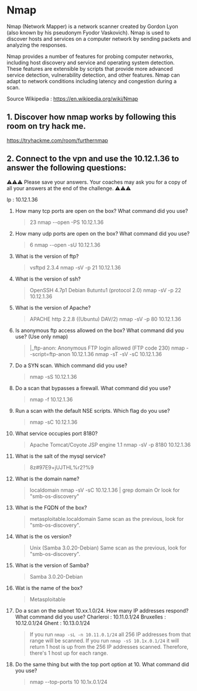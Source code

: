 # Nmap

Nmap (Network Mapper) is a network scanner created by Gordon Lyon (also known by his pseudonym Fyodor Vaskovich). Nmap is used to discover hosts and services on a computer network by sending packets and analyzing the responses.

Nmap provides a number of features for probing computer networks, including host discovery and service and operating system detection. These features are extensible by scripts that provide more advanced service detection, vulnerability detection, and other features. Nmap can adapt to network conditions including latency and congestion during a scan.

Source Wikipedia :  https://en.wikipedia.org/wiki/Nmap

## 1. Discover how nmap works by following this room on try hack me.

https://tryhackme.com/room/furthernmap

## 2. Connect to the vpn and use the 10.12.1.36 to answer the following questions:

⚠️⚠️⚠️ Please save your answers. Your coaches may ask you for a copy of all your answers at the end of the challenge. ⚠️⚠️⚠️

Ip : 10.12.1.36

1. How many tcp ports are open on the box? What command did you use?
    > 23
    > nmap --open -PS 10.12.1.36
    
1. How many udp ports are open on the box? What command did you use?
    > 6
    > nmap --open -sU 10.12.1.36

1. What is the version of ftp?
    > vsftpd 2.3.4
    > nmap -sV -p 21 10.12.1.36 

1. What is the version of ssh?
    > OpenSSH 4.7p1 Debian 8utuntu1 (protocol 2.0)
    > nmap -sV -p 22 10.12.1.36

1. What is the version of Apache?
    > APACHE http 2.2.8 ((Ubuntu) DAV/2)
    > nmap -sV -p 80 10.12.1.36

1. Is anonymous ftp access allowed on the box? What command did you use? (Use only nmap)
    > |_ftp-anon: Anonymous FTP login allowed (FTP code 230)
    > nmap --script=ftp-anon 10.12.1.36
    > nmap -sT -sV -sC 10.12.1.36

1. Do a SYN scan. Which command did you use?
    > nmap -sS 10.12.1.36

1. Do a scan that bypasses a firewall. What command did you use?
    > nmap -f 10.12.1.36 

1. Run a scan with the default NSE scripts. Which flag do you use?
    > nmap -sC 10.12.1.36

1. What service occupies port 8180?
    > Apache Tomcat/Coyote JSP engine 1.1
    > nmap -sV -p 8180 10.12.1.36  

1. What is the salt of the mysql service?
    > 8z#97E9+jUJTHL%r2?%9

1. What is the domain name?
    > localdomain
    > nmap -sV -sC 10.12.1.36 | grep domain
    > Or look for "smb-os-discovery"

1. What is the FQDN of the box? 
    > metasploitable.localdomain
    > Same scan as the previous, look for "smb-os-discovery". 

1. What is the os version? 
    > Unix (Samba 3.0.20-Debian)
    > Same scan as the previous, look for "smb-os-discovery".

1. What is the version of Samba?
    > Samba 3.0.20-Debian

1. Wat is the name of the box?
    > Metasploitable

1. Do a scan on the subnet 10.xx.1.0/24. How many IP addresses respond?  What command did you use?
   Charleroi : 10.11.0.1/24
   Bruxelles : 10.12.0.1/24
   Ghent : 10.13.0.1/24
    > If you run `nmap -sL -n 10.11.0.1/24` all 256 IP addresses from that range will be scanned. If you run `nmap -sS 10.1x.0.1/24` it will return 1 host is up from the 256 IP addresses scanned. Therefore, there's 1 host up for each range.

1. Do the same thing but with the top port option at 10. What command did you use?
    > nmap --top-ports 10 10.1x.0.1/24
